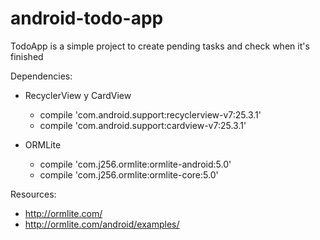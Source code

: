 # android-todo-app
TodoApp is a simple project to create pending tasks and check when it's finished

Dependencies:
* RecyclerView y CardView
	* compile 'com.android.support:recyclerview-v7:25.3.1'
	* compile 'com.android.support:cardview-v7:25.3.1'

* ORMLite
	* compile 'com.j256.ormlite:ormlite-android:5.0'
	* compile 'com.j256.ormlite:ormlite-core:5.0'

Resources:
* http://ormlite.com/
* http://ormlite.com/android/examples/